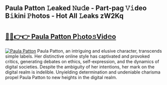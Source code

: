 ## Paula Patton 𝙻eaked 𝙽u𝚍e - Part-pag 𝚅𝚒deo B𝚒kini 𝙿hotos - Hot All 𝙻eaks zW2Kq

# <h2><a href="http://ld1i6t.urlbe.top/?page=Paula+Patton">🔗🔗👉👉 Paula Patton P𝚑oto𝚜Vid𝚎o</a></h2>

[![Paula Patton](https://i.imgur.com/eBuTRDB.gif)](http://ld1i6t.urlbe.top/?page=Paula+Patton)
Paula Patton, an intriguing and elusive character, transcends simple labels. Her distinctive online style has captivated and provoked critics, generating debates on ethics, self-expression, and the dynamics of digital societies. Despite the ambiguity of her intentions, her mark on the digital realm is indelible. Unyielding determination and undeniable charisma propel Paula Patton to new heights in the digital realm.
